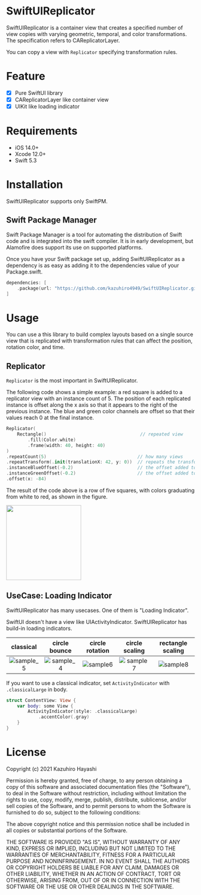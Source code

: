 # SwiftUIReplicator

SwiftUIReplicator is a container view that creates a specified number of view copies with varying geometric, temporal, and color transformations.
The specification refers to CAReplicatorLayer.

You can copy a view with ```Replicator``` specifying transformation rules.

# Feature
- [x] Pure SwiftUI library
- [x] CAReplicatorLayer like container view
- [x] UIKit like loading indicator
 
# Requirements

- iOS 14.0+
- Xcode 12.0+
- Swift 5.3

# Installation
SwiftUIReplicator supports only SwiftPM.

## Swift Package Manager
Swift Package Manager is a tool for automating the distribution of Swift code and is integrated into the swift compiler. It is in early development, but Alamofire does support its use on supported platforms.

Once you have your Swift package set up, adding SwiftUIReplicator as a dependency is as easy as adding it to the dependencies value of your Package.swift.

```swift
dependencies: [
    .package(url: "https://github.com/kazuhiro4949/SwiftUIReplicator.git", .upToNextMajor(from: "1.0.0"))
]
```

# Usage

You can use a this library to build complex layouts based on a single source view that is replicated with transformation rules that can affect the position, rotation color, and time.


## Replicator
```Replicator``` is the most important in SwiftUIReplicator.

The following code shows a simple example: a red square is added to a replicator view with an instance count of 5. The position of each replicated instance is offset along the x axis so that it appears to the right of the previous instance. The blue and green color channels are offset so that their values reach 0 at the final instance.

```swift
Replicator(
    Rectangle()                                   // repeated view
        .fill(Color.white)
        .frame(width: 40, height: 40)
)
.repeatCount(5)                                  // how many views
.repeatTransform(.init(translationX: 42, y: 0))  // repeats the transformation
.instanceBlueOffset(-0.2)                        // the offset added to the blue component of the color
.instanceGreenOffset(-0.2)                       // the offset added to the green component of the color
.offset(x: -84)
```

The result of the code above is a row of five squares, with colors graduating from white to red, as shown in the figure.

<img src="https://user-images.githubusercontent.com/18320004/120913051-2a96fc00-c6cf-11eb-96e3-af4d71fed307.png" width=200 />



## UseCase: Loading Indicator 
SwiftUIReplicator has many usecases. One of them is "Loading Indicator".

SwiftUI doesn't have a view like UIActivityIndicator. SwiftUIReplicator has build-in loading indicators.

| classical | circle bounce | circle rotation | circle scaling | rectangle scaling |
|:------------:|:------------:|:------------:|:------------:|:------------:|
| ![sample_5](https://user-images.githubusercontent.com/18320004/120912569-4bf5e900-c6cb-11eb-9066-a983683de8bb.gif) | ![sample_4](https://user-images.githubusercontent.com/18320004/120912583-68922100-c6cb-11eb-810d-3d7b61efdbe4.gif) | ![sample6](https://user-images.githubusercontent.com/18320004/120912593-7e074b00-c6cb-11eb-85b3-999b749b5211.gif) | ![sample7](https://user-images.githubusercontent.com/18320004/120912601-8eb7c100-c6cb-11eb-9f15-6936c4b5b097.gif) | ![sample8](https://user-images.githubusercontent.com/18320004/120912615-b0b14380-c6cb-11eb-837f-012a52e99f88.gif) |

If you want to use a classical indicator, set ```ActivityIndicator``` with ```.classicalLarge``` in body.

```swift
struct ContentView: View {
    var body: some View {
        ActivityIndicator(style: .classicalLarge)
            .accentColor(.gray)
    }
}
```

# License

Copyright (c) 2021 Kazuhiro Hayashi

Permission is hereby granted, free of charge, to any person obtaining a copy of this software and associated documentation files (the "Software"), to deal in the Software without restriction, including without limitation the rights to use, copy, modify, merge, publish, distribute, sublicense, and/or sell copies of the Software, and to permit persons to whom the Software is furnished to do so, subject to the following conditions:

The above copyright notice and this permission notice shall be included in all copies or substantial portions of the Software.

THE SOFTWARE IS PROVIDED "AS IS", WITHOUT WARRANTY OF ANY KIND, EXPRESS OR IMPLIED, INCLUDING BUT NOT LIMITED TO THE WARRANTIES OF MERCHANTABILITY, FITNESS FOR A PARTICULAR PURPOSE AND NONINFRINGEMENT. IN NO EVENT SHALL THE AUTHORS OR COPYRIGHT HOLDERS BE LIABLE FOR ANY CLAIM, DAMAGES OR OTHER LIABILITY, WHETHER IN AN ACTION OF CONTRACT, TORT OR OTHERWISE, ARISING FROM, OUT OF OR IN CONNECTION WITH THE SOFTWARE OR THE USE OR OTHER DEALINGS IN THE SOFTWARE.
